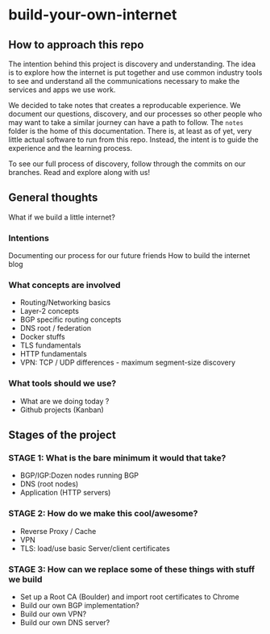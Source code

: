 # build-your-own-internet

## How to approach this repo
The intention behind this project is discovery and understanding. The idea is to explore how the internet is put together and use common industry tools to see and understand all the communications necessary to make the services and apps we use work.

We decided to take notes that creates a reproducable experience. We document our questions, discovery, and our processes so other people who may want to take a similar journey can have a path to follow. The `notes` folder is the home of this documentation. There is, at least as of yet, very little actual software to run from this repo. Instead, the intent is to guide the experience and the learning process.

To see our full process of discovery, follow through the commits on our branches. Read and explore along with us!

## General thoughts

What if we build a little internet?

### Intentions

Documenting our process for our future friends
How to build the internet blog

### What concepts are involved

- Routing/Networking basics
- Layer-2 concepts
- BGP specific routing concepts
- DNS root / federation
- Docker stuffs
- TLS fundamentals
- HTTP fundamentals
- VPN: TCP / UDP differences - maximum segment-size discovery

### What tools should we use?

- What are we doing today ?
- Github projects (Kanban)

## Stages of the project

### STAGE 1: What is the bare minimum it would that take?

- BGP/IGP:Dozen nodes running BGP
- DNS (root nodes)
- Application (HTTP servers)

### STAGE 2: How do we make this cool/awesome?

- Reverse Proxy / Cache
- VPN
- TLS: load/use basic Server/client certificates

### STAGE 3: How can we replace some of these things with stuff we build

- Set up a Root CA (Boulder) and import root certificates to Chrome
- Build our own BGP implementation?
- Build our own VPN?
- Build our own DNS server?
